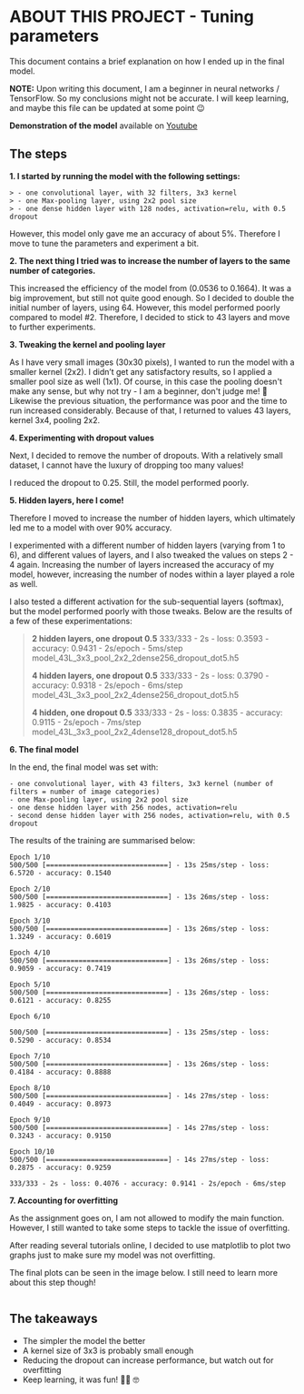 # ABOUT THIS PROJECT - Tuning parameters

This document contains a brief explanation on how I ended up in the final model.


**NOTE:** Upon writing this document, I am a beginner in neural networks / TensorFlow. So my conclusions might not be accurate. I will keep learning, and maybe this file can be updated at some point 😉

**Demonstration of the model** available on [Youtube](https://youtu.be/sR7f6TlZK5Q)

## The steps

**1. I started by running the model with the following settings:**

    > - one convolutional layer, with 32 filters, 3x3 kernel
    > - one Max-pooling layer, using 2x2 pool size
    > - one dense hidden layer with 128 nodes, activation=relu, with 0.5 dropout

 
However, this model only gave me an accuracy of about 5%. Therefore I move to tune the parameters and experiment a bit.

  
**2. The next thing I tried was to increase the number of layers to the same number of categories.**

This increased the efficiency of the model from (0.0536 to 0.1664). It was a big improvement, but still not quite good enough. So I decided to double the initial number of layers, using 64. However, this model performed poorly compared to model #2. Therefore, I decided to stick to 43 layers and move to further experiments.

**3. Tweaking the kernel and pooling layer**

As I have very small images (30x30 pixels), I wanted to run the model with a smaller kernel (2x2). I didn’t get any satisfactory results, so I applied a smaller pool size as well (1x1). Of course, in this case the pooling doesn't make any sense, but why not try - I am a beginner, don't judge me! 🙈 Likewise the previous situation, the performance was poor and the time to run increased considerably. Because of that, I returned to values 43 layers, kernel 3x4, pooling 2x2.

**4. Experimenting with dropout values**

Next, I decided to remove the number of dropouts. With a relatively small dataset, I cannot have the luxury of dropping too many values!

I reduced the dropout to 0.25. Still, the model performed poorly.

**5. Hidden layers, here I come!**

Therefore I moved to increase the number of hidden layers, which ultimately led me to a model with over 90% accuracy.

I experimented with a different number of hidden layers (varying from 1 to 6), and different values of layers, and I also tweaked the values on steps 2 - 4 again. Increasing the number of layers increased the accuracy of my model, however, increasing the number of nodes within a layer played a role as well.

I also tested a different activation for the sub-sequential layers (softmax), but the model performed poorly with those tweaks. Below are the results of a few of these experimentations:

  

> **2 hidden layers, one dropout 0.5**
> 333/333 - 2s - loss: 0.3593 - accuracy: 0.9431 - 2s/epoch - 5ms/step
> model_43L_3x3_pool_2x2_2dense256_dropout_dot5.h5
> 
> 
> **4 hidden layers, one dropout 0.5**
> 333/333 - 2s - loss: 0.3790 - accuracy: 0.9318 - 2s/epoch - 6ms/step
> model_43L_3x3_pool_2x2_4dense256_dropout_dot5.h5
> 
> 
> **4 hidden, one dropout 0.5**
> 333/333 - 2s - loss: 0.3835 - accuracy: 0.9115 - 2s/epoch - 7ms/step
> model_43L_3x3_pool_2x2_4dense128_dropout_dot5.h5


**6. The final model**

In the end, the final model was set with:

    - one convolutional layer, with 43 filters, 3x3 kernel (number of filters = number of image categories)
    - one Max-pooling layer, using 2x2 pool size
    - one dense hidden layer with 256 nodes, activation=relu
    - second dense hidden layer with 256 nodes, activation=relu, with 0.5 dropout



The results of the training are summarised below:


    Epoch 1/10
    500/500 [==============================] - 13s 25ms/step - loss: 6.5720 - accuracy: 0.1540
    
    Epoch 2/10
    500/500 [==============================] - 13s 26ms/step - loss: 1.9825 - accuracy: 0.4103
    
    Epoch 3/10
    500/500 [==============================] - 13s 26ms/step - loss: 1.3249 - accuracy: 0.6019
    
    Epoch 4/10
    500/500 [==============================] - 13s 26ms/step - loss: 0.9059 - accuracy: 0.7419
    
    Epoch 5/10
    500/500 [==============================] - 13s 26ms/step - loss: 0.6121 - accuracy: 0.8255
    
    Epoch 6/10
    
    500/500 [==============================] - 13s 25ms/step - loss: 0.5290 - accuracy: 0.8534
    
    Epoch 7/10
    500/500 [==============================] - 13s 26ms/step - loss: 0.4184 - accuracy: 0.8888
    
    Epoch 8/10
    500/500 [==============================] - 14s 27ms/step - loss: 0.4049 - accuracy: 0.8973
    
    Epoch 9/10
    500/500 [==============================] - 14s 27ms/step - loss: 0.3243 - accuracy: 0.9150
    
    Epoch 10/10
    500/500 [==============================] - 14s 27ms/step - loss: 0.2875 - accuracy: 0.9259
    
    333/333 - 2s - loss: 0.4076 - accuracy: 0.9141 - 2s/epoch - 6ms/step



**7. Accounting for overfitting**

As the assignment goes on, I am not allowed to modify the main function. However, I still wanted to take some steps to tackle the issue of overfitting.

After reading several tutorials online, I decided to use matplotlib to plot two graphs just to make sure my model was not overfitting.

The final plots can be seen in the image below. I still need to learn more about this step though!

<img  scr="static/figure_1.png"  width="80%">

## The takeaways

 - The simpler the model the better
 - A kernel size of 3x3 is probably small enough
 - Reducing the dropout can increase performance, but watch out for overfitting
 - Keep learning, it was fun! 👩‍💻 🤓
